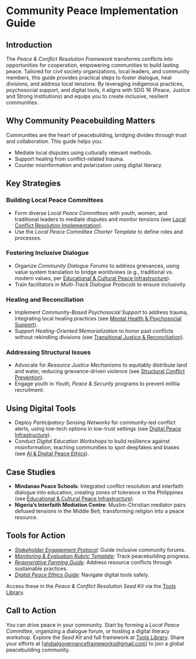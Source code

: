 # Community Peace Implementation Guide

## Introduction
The *Peace & Conflict Resolution Framework* transforms conflicts into opportunities for cooperation, empowering communities to build lasting peace. Tailored for civil society organizations, local leaders, and community members, this guide provides practical steps to foster dialogue, heal divisions, and address local tensions. By leveraging indigenous practices, psychosocial support, and digital tools, it aligns with SDG 16 (Peace, Justice and Strong Institutions) and equips you to create inclusive, resilient communities.

## Why Community Peacebuilding Matters
Communities are the heart of peacebuilding, bridging divides through trust and collaboration. This guide helps you:
- Mediate local disputes using culturally relevant methods.
- Support healing from conflict-related trauma.
- Counter misinformation and polarization using digital literacy.

## Key Strategies
### Building Local Peace Committees
- Form diverse *Local Peace Committees* with youth, women, and traditional leaders to mediate disputes and monitor tensions (see [Local Conflict Resolution Implementation](/frameworks/peace-and-conflict-resolution#local-implementation)).
- Use the *Local Peace Committee Charter Template* to define roles and processes.

### Fostering Inclusive Dialogue
- Organize *Community Dialogue Forums* to address grievances, using value system translation to bridge worldviews (e.g., traditional vs. modern values, per [Educational & Cultural Peace Infrastructure](/frameworks/peace-and-conflict-resolution#educational-cultural-infrastructure)).
- Train facilitators in *Multi-Track Dialogue Protocols* to ensure inclusivity.

### Healing and Reconciliation
- Implement *Community-Based Psychosocial Support* to address trauma, integrating local healing practices (see [Mental Health & Psychosocial Support](/frameworks/peace-and-conflict-resolution#mental-health)).
- Support *Healing-Oriented Memorialization* to honor past conflicts without rekindling divisions (see [Transitional Justice & Reconciliation](/frameworks/peace-and-conflict-resolution#transitional-justice)).

### Addressing Structural Issues
- Advocate for *Resource Justice Mechanisms* to equitably distribute land and water, reducing grievance-driven violence (see [Structural Conflict Prevention](/frameworks/peace-and-conflict-resolution#structural-prevention)).
- Engage youth in *Youth, Peace & Security* programs to prevent militia recruitment.

## Using Digital Tools
- Deploy *Participatory Sensing Networks* for community-led conflict alerts, using low-tech options in low-trust settings (see [Digital Peace Infrastructure](/frameworks/peace-and-conflict-resolution#digital-infrastructure)).
- Conduct *Digital Education Workshops* to build resilience against misinformation, teaching communities to spot deepfakes and biases (see [AI & Digital Peace Ethics](/frameworks/peace-and-conflict-resolution#ai-ethics)).

## Case Studies
- **Mindanao Peace Schools**: Integrated conflict resolution and interfaith dialogue into education, creating zones of tolerance in the Philippines (see [Educational & Cultural Peace Infrastructure](/frameworks/peace-and-conflict-resolution#educational-cultural-infrastructure)).
- **Nigeria’s Interfaith Mediation Centre**: Muslim-Christian mediator pairs defused tensions in the Middle Belt, transforming religion into a peace resource.

## Tools for Action
- *[Stakeholder Engagement Protocol](/frameworks/tools/peace/stakeholder-engagement-protocol-en.pdf)*: Guide inclusive community forums.
- *[Monitoring & Evaluation Rubric Template](/frameworks/tools/peace/monitoring-evaluation-rubric-en.pdf)*: Track peacebuilding progress.
- *[Regenerative Farming Guide](/frameworks/tools/peace/regenerative-farming-guide-en.pdf)*: Address resource conflicts through sustainable practices.
- *[Digital Peace Ethics Guide](/frameworks/tools/peace/digital-peace-ethics-guide-en.pdf)*: Navigate digital tools safely.

Access these in the *Peace & Conflict Resolution Seed Kit* via the [Tools Library](/frameworks/tools/peace).

## Call to Action
You can drive peace in your community. Start by forming a *Local Peace Committee*, organizing a dialogue forum, or hosting a digital literacy workshop. Explore the *Seed Kit* and full framework at [Tools Library](/frameworks/tools/peace). Share your efforts at [globalgovernanceframeworks@gmail.com] to join a global peacebuilding community.

